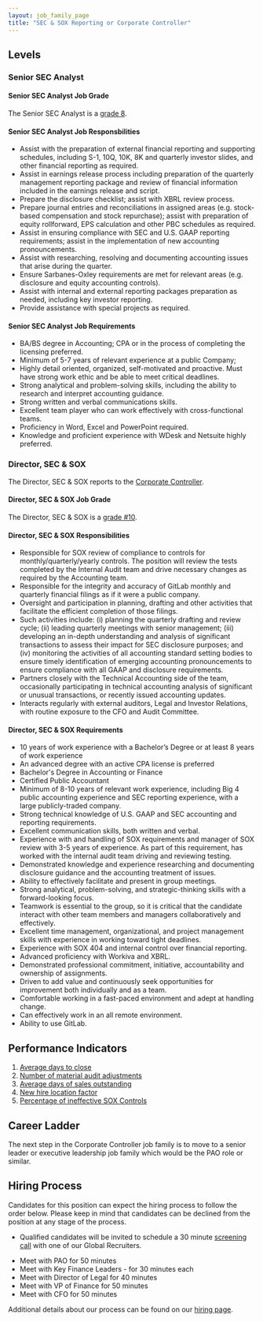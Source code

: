 ```yaml
---
layout: job_family_page
title: "SEC & SOX Reporting or Corporate Controller"
---
```


## Levels

### Senior SEC Analyst 

#### Senior SEC Analyst Job Grade

The Senior SEC Analyst is a [grade 8](/handbook/total-rewards/compensation/compensation-calculator/#gitlab-job-grades).

#### Senior SEC Analyst Job Responsbilities

* Assist with the preparation of external financial reporting and supporting schedules, including S-1, 10Q, 10K, 8K and quarterly investor slides, and other financial reporting as required.
* Assist in earnings release process including preparation of the quarterly management reporting package and review of financial information included in the earnings release and script.
* Prepare the disclosure checklist; assist with XBRL review process.
* Prepare journal entries and reconciliations in assigned areas (e.g. stock-based compensation and stock repurchase); assist with preparation of equity rollforward, EPS calculation and other PBC schedules as required.
* Assist in ensuring compliance with SEC and U.S. GAAP reporting requirements; assist in the implementation of new accounting pronouncements.
* Assist with researching, resolving and documenting accounting issues that arise during the quarter.
* Ensure Sarbanes-Oxley requirements are met for relevant areas (e.g. disclosure and equity accounting controls).
* Assist with internal and external reporting packages preparation as needed, including key investor reporting.
* Provide assistance with special projects as required.

#### Senior SEC Analyst Job Requirements

* BA/BS degree in Accounting; CPA or in the process of completing the licensing preferred.
* Minimum of 5-7 years of relevant experience at a public Company; 
* Highly detail oriented, organized, self-motivated and proactive. Must have strong work ethic and be able to meet critical deadlines.
* Strong analytical and problem-solving skills, including the ability to research and interpret accounting guidance.
* Strong written and verbal communications skills.
* Excellent team player who can work effectively with cross-functional teams.
* Proficiency in Word, Excel and PowerPoint required.
* Knowledge and proficient experience with WDesk and Netsuite highly preferred.

### Director, SEC & SOX

The Director, SEC & SOX reports to the [Corporate Controller](https://about.gitlab.com/job-families/finance/corporate-controller/#director-corporate-controller).

#### Director, SEC & SOX Job Grade

The Director, SEC & SOX is a [grade #10](/handbook/total-rewards/compensation/compensation-calculator/#gitlab-job-grades).

#### Director, SEC & SOX Responsibilities

- Responsible for SOX review of compliance to controls for monthly/quarterly/yearly controls. The position will review the tests completed by the Internal Audit team and drive necessary changes as required by the Accounting team. 
- Responsible for the integrity and accuracy of GitLab monthly and quarterly financial filings as if it were a public company.
- Oversight and participation in planning, drafting and other activities that facilitate the efficient completion of those filings. 
- Such activities include: (i) planning the quarterly drafting and review cycle; (ii) leading quarterly meetings with senior management; (iii) developing an in-depth understanding and analysis of significant transactions to assess their impact for SEC disclosure purposes; and (iv) monitoring the activities of all accounting standard setting bodies to ensure timely identification of emerging accounting pronouncements to ensure compliance with all GAAP and disclosure requirements.
- Partners closely with the Technical Accounting side of the team, occasionally participating in technical accounting analysis of significant or unusual transactions, or recently issued accounting updates.
- Interacts regularly with external auditors, Legal and Investor Relations, with routine exposure to the CFO and Audit Committee.

#### Director, SEC & SOX Requirements

- 10 years of work experience with a Bachelor’s Degree or at least 8 years of work experience 
- An advanced degree with an active CPA license is preferred
- Bachelor's Degree in Accounting or Finance
- Certified Public Accountant
- Minimum of 8-10 years of relevant work experience, including Big 4 public accounting experience and SEC reporting experience, with a large publicly-traded company.
- Strong technical knowledge of U.S. GAAP and SEC accounting and reporting requirements.
- Excellent communication skills, both written and verbal.
- Experience with and handling of SOX requirements and manager of SOX review with 3-5 years of experience.  As part of this requirement, has worked with the internal audit team driving and reviewing testing.
- Demonstrated knowledge and experience researching and documenting disclosure guidance and the accounting treatment of issues.
- Ability to effectively facilitate and present in group meetings.
- Strong analytical, problem-solving, and strategic-thinking skills with a forward-looking focus.
- Teamwork is essential to the group, so it is critical that the candidate interact with other team members and managers collaboratively and effectively.
- Excellent time management, organizational, and project management skills with experience in working toward tight deadlines.
- Experience with SOX 404 and internal control over financial reporting.
- Advanced proficiency with Workiva and XBRL.
- Demonstrated professional commitment, initiative, accountability and ownership of assignments.
- Driven to add value and continuously seek opportunities for improvement both individually and as a team.
- Comfortable working in a fast-paced environment and adept at handling change.
- Can effectively work in an all remote environment. 
- Ability to use GitLab.

## Performance Indicators

1. [Average days to close](/handbook/finance/accounting/#average-days-to-close-kpi-definition)
1. [Number of material audit adjustments](/handbook/internal-audit/#performance-measures-for-accounting-related-to-audit)
1. [Average days of sales outstanding](/handbook/finance/accounting/#11-accounts-receivable)
1. [New hire location factor](/handbook/hiring/metrics/#new-hire-location-factor)
1. [Percentage of ineffective SOX Controls](/handbook/internal-audit/#performance-measures-for-accounting-related-to-audit)

## Career Ladder

The next step in the Corporate Controller job family is to move to a senior leader or executive leadership job family which would be the PAO role or similar.

## Hiring Process

Candidates for this position can expect the hiring process to follow the order below. Please keep in mind that candidates can be declined from the position at any stage of the process.

* Qualified candidates will be invited to schedule a 30 minute [screening call](/handbook/hiring/interviewing/#screening-call) with one of our Global Recruiters.
- Meet with PAO for 50 minutes
- Meet with Key Finance Leaders - for 30 minutes each
- Meet with Director of Legal for 40 minutes
- Meet with VP of Finance for 50 minutes
- Meet with CFO for 50 minutes

Additional details about our process can be found on our [hiring page](/handbook/hiring).
